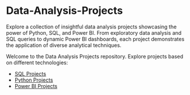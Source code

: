 # Data-Analysis-Projects
Explore a collection of insightful data analysis projects showcasing the power of Python, SQL, and Power BI. From exploratory data analysis and SQL queries to dynamic Power BI dashboards, each project demonstrates the application of diverse analytical techniques.

Welcome to the Data Analysis Projects repository. Explore projects based on different technologies:

- [SQL Projects](https://github.com/OmPatel01/SQL-Data-Analysis-.git)
- [Python Projects](https://github.com/yourusername/Python-Projects)
- [Power BI Projects](https://github.com/yourusername/Power-BI-Projects)
